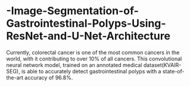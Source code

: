 # -Image-Segmentation-of-Gastrointestinal-Polyps-Using-ResNet-and-U-Net-Architecture
Currently, colorectal cancer is one of the most common cancers in the world, with it contributing to over 10% of all cancers. This convolutional neural network model, trained on an annotated medical dataset(KVAIR-SEG), is able to accurately detect gastrointestinal polyps with a state-of-the-art accuracy of 96.8%.
